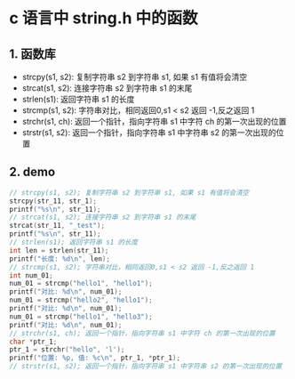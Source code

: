 # c 语言中 string.h 中的函数

## 1. 函数库

- strcpy(s1, s2):  复制字符串 s2 到字符串 s1, 如果 s1 有值将会清空
- strcat(s1, s2):  连接字符串 s2 到字符串 s1 的末尾
- strlen(s1):  返回字符串 s1 的长度
- strcmp(s1, s2):  字符串对比，相同返回0,s1 < s2 返回 -1,反之返回 1
- strchr(s1, ch):  返回一个指针，指向字符串 s1 中字符 ch 的第一次出现的位置
- strstr(s1, s2):  返回一个指针，指向字符串 s1 中字符串 s2 的第一次出现的位置


## 2. demo

```c
// strcpy(s1, s2); 复制字符串 s2 到字符串 s1, 如果 s1 有值将会清空
strcpy(str_11, str_1);
printf("%s\n", str_11);
// strcat(s1, s2); 连接字符串 s2 到字符串 s1 的末尾
strcat(str_11, "_test");
printf("%s\n", str_11);
// strlen(s1); 返回字符串 s1 的长度
int len = strlen(str_11);
printf("长度: %d\n", len);
// strcmp(s1, s2); 字符串对比，相同返回0,s1 < s2 返回 -1,反之返回 1
int num_01;
num_01 = strcmp("hello1", "hello1");
printf("对比: %d\n", num_01);
num_01 = strcmp("hello2", "hello1");
printf("对比: %d\n", num_01);
num_01 = strcmp("hello1", "hello3");
printf("对比: %d\n", num_01);
// strchr(s1, ch); 返回一个指针，指向字符串 s1 中字符 ch 的第一次出现的位置
char *ptr_1;
ptr_1 = strchr("hello", 'l');
printf("位置: %p, 值: %c\n", ptr_1, *ptr_1);
// strstr(s1, s2); 返回一个指针，指向字符串 s1 中字符串 s2 的第一次出现的位置
```
